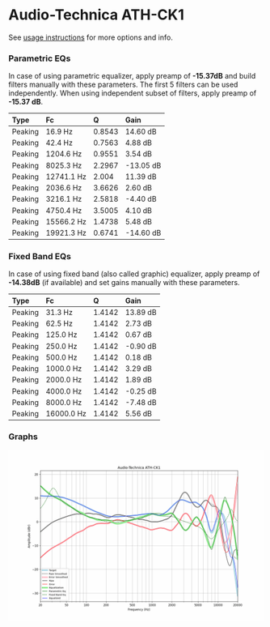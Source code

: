 # Audio-Technica ATH-CK1
See [usage instructions](https://github.com/jaakkopasanen/AutoEq#usage) for more options and info.

### Parametric EQs
In case of using parametric equalizer, apply preamp of **-15.37dB** and build filters manually
with these parameters. The first 5 filters can be used independently.
When using independent subset of filters, apply preamp of **-15.37 dB**.

| Type    | Fc         |      Q | Gain      |
|:--------|:-----------|:-------|:----------|
| Peaking | 16.9 Hz    | 0.8543 | 14.60 dB  |
| Peaking | 42.4 Hz    | 0.7563 | 4.88 dB   |
| Peaking | 1204.6 Hz  | 0.9551 | 3.54 dB   |
| Peaking | 8025.3 Hz  | 2.2967 | -13.05 dB |
| Peaking | 12741.1 Hz | 2.004  | 11.39 dB  |
| Peaking | 2036.6 Hz  | 3.6626 | 2.60 dB   |
| Peaking | 3216.1 Hz  | 2.5818 | -4.40 dB  |
| Peaking | 4750.4 Hz  | 3.5005 | 4.10 dB   |
| Peaking | 15566.2 Hz | 1.4738 | 5.48 dB   |
| Peaking | 19921.3 Hz | 0.6741 | -14.60 dB |

### Fixed Band EQs
In case of using fixed band (also called graphic) equalizer, apply preamp of **-14.38dB**
(if available) and set gains manually with these parameters.

| Type    | Fc         |      Q | Gain     |
|:--------|:-----------|:-------|:---------|
| Peaking | 31.3 Hz    | 1.4142 | 13.89 dB |
| Peaking | 62.5 Hz    | 1.4142 | 2.73 dB  |
| Peaking | 125.0 Hz   | 1.4142 | 0.67 dB  |
| Peaking | 250.0 Hz   | 1.4142 | -0.90 dB |
| Peaking | 500.0 Hz   | 1.4142 | 0.18 dB  |
| Peaking | 1000.0 Hz  | 1.4142 | 3.29 dB  |
| Peaking | 2000.0 Hz  | 1.4142 | 1.89 dB  |
| Peaking | 4000.0 Hz  | 1.4142 | -0.25 dB |
| Peaking | 8000.0 Hz  | 1.4142 | -7.48 dB |
| Peaking | 16000.0 Hz | 1.4142 | 5.56 dB  |

### Graphs
![](./Audio-Technica%20ATH-CK1.png)